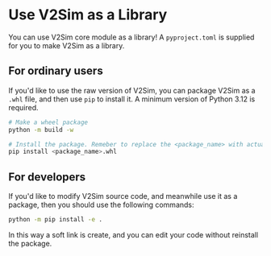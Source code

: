 # Use V2Sim as a Library
You can use V2Sim core module as a library! A `pyproject.toml` is supplied for you to make V2Sim as a library.

## For ordinary users
If you'd like to use the raw version of V2Sim, you can package V2Sim as a `.whl` file, and then use `pip` to install it. A minimum version of Python 3.12 is required. 

```bash
# Make a wheel package
python -m build -w

# Install the package. Remeber to replace the <package_name> with actual file name!
pip install <package_name>.whl
```

## For developers
If you'd like to modify V2Sim source code, and meanwhile use it as a package, then you should use the following commands:

```bash
python -m pip install -e .
```

In this way a soft link is create, and you can edit your code without reinstall the package.